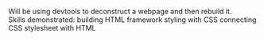 Will be using devtools to deconstruct a webpage and then rebuild it.  
Skills demonstrated:
    building HTML framework
    styling with CSS
    connecting CSS stylesheet with HTML